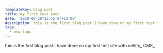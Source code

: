 ```yaml
---
templateKey: blog-post
title: my first test post
date: '2018-06-20T13:55:04+12:00'
description: this is the first blog post I have done on my first test site with netlify CMS
tags:
  - new tags
---
```

this is the first blog post I have done on my first test site with netlify_ CMS_
